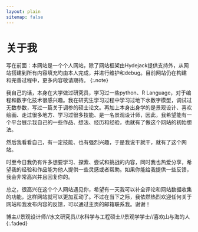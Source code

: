 ```yaml
---
layout: plain
sitemap: false
---
```


# 关于我

写在前面：本网站是一个个人网站，除了网站框架由Hydejack提供支持外，从网站搭建到所有内容填充均由本人完成，并进行维护和debug。目前网站仍在构建和完善过程中，更多内容敬请期待。
{:.note}

我自己的话，本身在大学做过研究员，学习过一些python、R Language，对于编程和数字化技术很感兴趣。我在研究生学习过程中学习过地下水数字模型，调试过无数参数，写过一篇关于调参的硕士论文。再加上本身出身学的是景观设计、喜欢绘画、走过很多地方、学习过很多技能、是一名景观设计师，因此，我希望能有一个平台展示我自己的一些作品、想法、经历和经验，也就有了做这个网站的初始想法。

然后我看看自己，有一定技能、也有强烈兴趣，于是我说干就干，就有了这个网站。

时至今日我仍有许多想要学习、探索、尝试和挑战的内容，同时我也热爱分享，希望我的经验和作品能为他人提供一些灵感或者帮助。如果你能给我提供一些反馈，我会非常高兴并且回复你的。

总之，很高兴在这个个人网站遇见你，希望有一天我可以补全评论和网站数据收集的功能，这样网站就可以更加互动了。不过在当下之际，我依然热烈欢迎任何关于网站和我发布内容的反馈，可以通过主页的邮箱联系我。谢谢！

博主//景观设计师//水文研究员//水科学与工程硕士//景观学学士//喜欢山与海的人
{:.faded}
